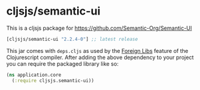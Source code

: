# cljsjs/semantic-ui

This is a cljsjs package for https://github.com/Semantic-Org/Semantic-UI

[](dependency)
```clojure
[cljsjs/semantic-ui "2.2.4-0"] ;; latest release
```
[](/dependency)

This jar comes with `deps.cljs` as used by the [Foreign Libs][flibs] feature
of the Clojurescript compiler. After adding the above dependency to your project
you can require the packaged library like so:

```clojure
(ns application.core
  (:require cljsjs.semantic-ui))
```
[flibs]: https://github.com/clojure/clojurescript/wiki/Foreign-Dependencies
